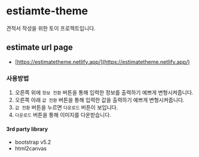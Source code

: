 # estiamte-theme
견적서 작성을 위한 토이 프로젝트입니다.

## estimate url page
- [https://estimatetheme.netlify.app/](https://estimatetheme.netlify.app/)

### 사용방법
1. 오른쪽 위에 `정보 전환` 버튼을 통해 입력한 정보를 출력하기 예쁘게 변형시켜줍니다.
2. 오른쪽 아래 `값 전환` 버튼을 통해 입력한 값을 출력하기 예쁘게 변형시켜줍니다.
3. `값 전환` 버튼을 누르면 `다운로드` 버튼이 보입니다.
4. `다운로드` 버튼을 통해 이미지를 다운받습니다.

#### 3rd party library
- bootstrap v5.2
- html2canvas
